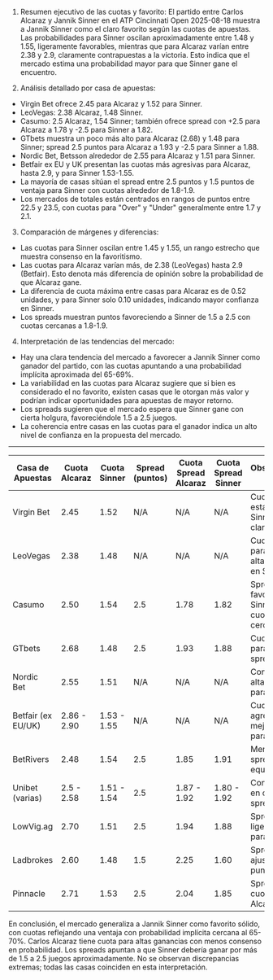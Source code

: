 1. Resumen ejecutivo de las cuotas y favorito:
El partido entre Carlos Alcaraz y Jannik Sinner en el ATP Cincinnati Open 2025-08-18 muestra a Jannik Sinner como el claro favorito según las cuotas de apuestas. Las probabilidades para Sinner oscilan aproximadamente entre 1.48 y 1.55, ligeramente favorables, mientras que para Alcaraz varían entre 2.38 y 2.9, claramente contrapuestas a la victoria. Esto indica que el mercado estima una probabilidad mayor para que Sinner gane el encuentro.

2. Análisis detallado por casa de apuestas:
- Virgin Bet ofrece 2.45 para Alcaraz y 1.52 para Sinner.
- LeoVegas: 2.38 Alcaraz, 1.48 Sinner.
- Casumo: 2.5 Alcaraz, 1.54 Sinner; también ofrece spread con +2.5 para Alcaraz a 1.78 y -2.5 para Sinner a 1.82.
- GTbets muestra un poco más alto para Alcaraz (2.68) y 1.48 para Sinner; spread 2.5 puntos para Alcaraz a 1.93 y -2.5 para Sinner a 1.88.
- Nordic Bet, Betsson alrededor de 2.55 para Alcaraz y 1.51 para Sinner.
- Betfair ex EU y UK presentan las cuotas más agresivas para Alcaraz, hasta 2.9, y para Sinner 1.53-1.55.
- La mayoría de casas sitúan el spread entre 2.5 puntos y 1.5 puntos de ventaja para Sinner con cuotas alrededor de 1.8-1.9.
- Los mercados de totales están centrados en rangos de puntos entre 22.5 y 23.5, con cuotas para "Over" y "Under" generalmente entre 1.7 y 2.1.

3. Comparación de márgenes y diferencias:
- Las cuotas para Sinner oscilan entre 1.45 y 1.55, un rango estrecho que muestra consenso en la favoritismo.
- Las cuotas para Alcaraz varían más, de 2.38 (LeoVegas) hasta 2.9 (Betfair). Esto denota más diferencia de opinión sobre la probabilidad de que Alcaraz gane.
- La diferencia de cuota máxima entre casas para Alcaraz es de 0.52 unidades, y para Sinner solo 0.10 unidades, indicando mayor confianza en Sinner.
- Los spreads muestran puntos favoreciendo a Sinner de 1.5 a 2.5 con cuotas cercanas a 1.8-1.9.

4. Interpretación de las tendencias del mercado:
- Hay una clara tendencia del mercado a favorecer a Jannik Sinner como ganador del partido, con las cuotas apuntando a una probabilidad implícita aproximada del 65-69%.
- La variabilidad en las cuotas para Alcaraz sugiere que si bien es considerado el no favorito, existen casas que le otorgan más valor y podrían indicar oportunidades para apuestas de mayor retorno.
- Los spreads sugieren que el mercado espera que Sinner gane con cierta holgura, favoreciéndole 1.5 a 2.5 juegos.
- La coherencia entre casas en las cuotas para el ganador indica un alto nivel de confianza en la propuesta del mercado.

---

| Casa de Apuestas  | Cuota Alcaraz | Cuota Sinner | Spread (puntos) | Cuota Spread Alcaraz | Cuota Spread Sinner | Observaciones Clave                             |
|-------------------|---------------|--------------|-----------------|----------------------|---------------------|------------------------------------------------|
| Virgin Bet        | 2.45          | 1.52         | N/A             | N/A                  | N/A                 | Cuotas estándar, Sinner favorito claro         |
| LeoVegas          | 2.38          | 1.48         | N/A             | N/A                  | N/A                 | Cuota más baja para Alcaraz, alta confianza en Sinner|
| Casumo            | 2.50          | 1.54         | 2.5             | 1.78                 | 1.82                | Spread favorece a Sinner con cuotas cercanas   |
| GTbets            | 2.68          | 1.48         | 2.5             | 1.93                 | 1.88                | Cuota más alta para Alcaraz, spread similar    |
| Nordic Bet        | 2.55          | 1.51         | N/A             | N/A                  | N/A                 | Consistencia alta en cuota para ganador        |
| Betfair (ex EU/UK)| 2.86 - 2.90   | 1.53 - 1.55  | N/A             | N/A                  | N/A                 | Cuotas más agresivas, mejor retorno para Alcaraz|
| BetRivers          | 2.48          | 1.54         | 2.5             | 1.85                 | 1.91                | Mercado spread equilibrado                      |
| Unibet (varias)   | 2.5 - 2.58    | 1.51 - 1.54  | 2.5             | 1.87 - 1.92          | 1.80 - 1.92         | Consistencia en cuotas y spreads                |
| LowVig.ag         | 2.70          | 1.51         | 2.5             | 1.94                 | 1.88                | Spread con ligera ventaja para Alcaraz          |
| Ladbrokes         | 2.60          | 1.48         | 1.5             | 2.25                 | 1.60                | Spread más ajustado (1.5 puntos)                 |
| Pinnacle          | 2.71          | 1.53         | 2.5             | 2.04                 | 1.85                | Spread con alta cuota para Alcaraz               |

En conclusión, el mercado generaliza a Jannik Sinner como favorito sólido, con cuotas reflejando una ventaja con probabilidad implícita cercana al 65-70%. Carlos Alcaraz tiene cuota para altas ganancias con menos consenso en probabilidad. Los spreads apuntan a que Sinner debería ganar por más de 1.5 a 2.5 juegos aproximadamente. No se observan discrepancias extremas; todas las casas coinciden en esta interpretación.